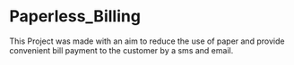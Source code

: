 # Paperless_Billing
This Project was made with an aim to reduce the use of paper and provide convenient bill payment to the customer by a sms and email.  
